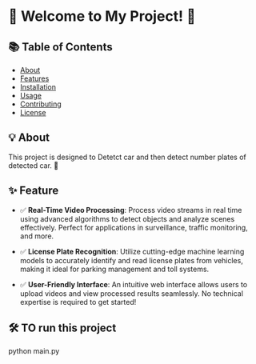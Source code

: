 # 🎉 Welcome to My Project! 🚀

## 📚 Table of Contents
- [About](#about)
- [Features](#features)
- [Installation](#installation)
- [Usage](#usage)
- [Contributing](#contributing)
- [License](#license)

## 💡 About
This project is designed to Detetct car and then detect number plates of detected car. 🌟

## ✨ Feature
- ✅ **Real-Time Video Processing**: Process video streams in real time using advanced algorithms to detect objects and analyze scenes effectively. Perfect for applications in surveillance, traffic monitoring, and more.

- ✅ **License Plate Recognition**: Utilize cutting-edge machine learning models to accurately identify and read license plates from vehicles, making it ideal for parking management and toll systems.

- ✅ **User-Friendly Interface**: An intuitive web interface allows users to upload videos and view processed results seamlessly. No technical expertise is required to get started!

## 🛠️ TO run this project 
python main.py 

